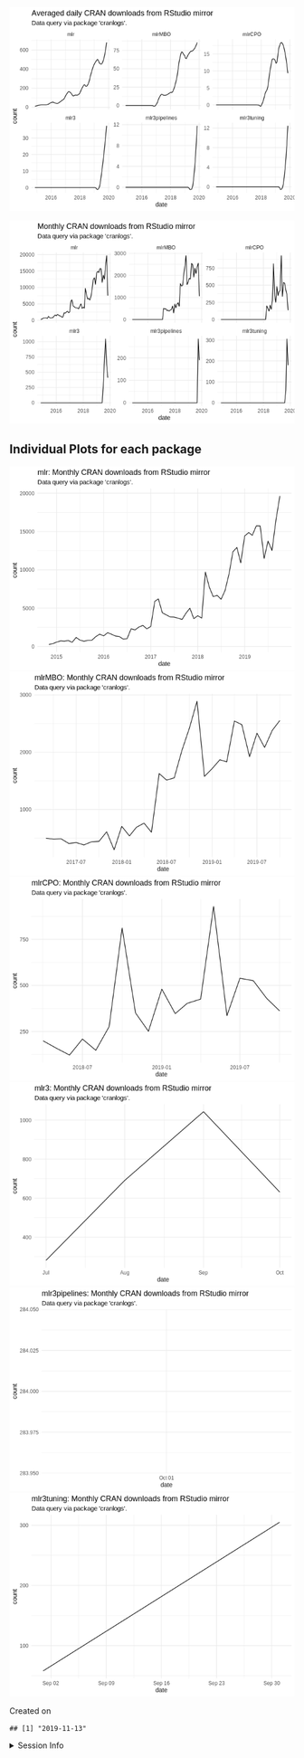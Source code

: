 
![](README_files/figure-gfm/unnamed-chunk-2-1.png)<!-- -->

![](README_files/figure-gfm/unnamed-chunk-3-1.png)<!-- -->

## Individual Plots for each package

![](README_files/figure-gfm/unnamed-chunk-4-1.png)<!-- -->![](README_files/figure-gfm/unnamed-chunk-4-2.png)<!-- -->![](README_files/figure-gfm/unnamed-chunk-4-3.png)<!-- -->![](README_files/figure-gfm/unnamed-chunk-4-4.png)<!-- -->![](README_files/figure-gfm/unnamed-chunk-4-5.png)<!-- -->![](README_files/figure-gfm/unnamed-chunk-4-6.png)<!-- -->

Created on

    ## [1] "2019-11-13"

<details>

<summary>Session Info</summary>

``` r
sessionInfo()
```

    ## R version 3.6.1 (2017-01-27)
    ## Platform: x86_64-pc-linux-gnu (64-bit)
    ## Running under: Ubuntu 16.04.6 LTS
    ## 
    ## Matrix products: default
    ## BLAS:   /home/travis/R-bin/lib/R/lib/libRblas.so
    ## LAPACK: /home/travis/R-bin/lib/R/lib/libRlapack.so
    ## 
    ## locale:
    ##  [1] LC_CTYPE=en_US.UTF-8       LC_NUMERIC=C              
    ##  [3] LC_TIME=en_US.UTF-8        LC_COLLATE=en_US.UTF-8    
    ##  [5] LC_MONETARY=en_US.UTF-8    LC_MESSAGES=en_US.UTF-8   
    ##  [7] LC_PAPER=en_US.UTF-8       LC_NAME=C                 
    ##  [9] LC_ADDRESS=C               LC_TELEPHONE=C            
    ## [11] LC_MEASUREMENT=en_US.UTF-8 LC_IDENTIFICATION=C       
    ## 
    ## attached base packages:
    ## [1] stats     graphics  grDevices utils     datasets  methods   base     
    ## 
    ## other attached packages:
    ## [1] lubridate_1.7.4 dplyr_0.8.3     ggplot2_3.2.1   magrittr_1.5   
    ## 
    ## loaded via a namespace (and not attached):
    ##  [1] Rcpp_1.0.3       compiler_3.6.1   pillar_1.4.2     git2r_0.26.1    
    ##  [5] tools_3.6.1      digest_0.6.22    jsonlite_1.6     evaluate_0.14   
    ##  [9] memoise_1.1.0    tibble_2.1.3     gtable_0.3.0     pkgconfig_2.0.3 
    ## [13] rlang_0.4.1      cli_1.1.0        curl_4.2         yaml_2.2.0      
    ## [17] xfun_0.10        httr_1.4.1       withr_2.1.2      stringr_1.4.0   
    ## [21] knitr_1.25       askpass_1.1      cranlogs_2.1.1   grid_3.6.1      
    ## [25] tidyselect_0.2.5 glue_1.3.1       R6_2.4.1         rmarkdown_1.17  
    ## [29] purrr_0.3.3      backports_1.1.5  scales_1.0.0     tic_0.2.13.9021 
    ## [33] htmltools_0.4.0  assertthat_0.2.1 colorspace_1.4-1 labeling_0.3    
    ## [37] stringi_1.4.3    openssl_1.4.1    lazyeval_0.2.2   munsell_0.5.0   
    ## [41] crayon_1.3.4

</details>

